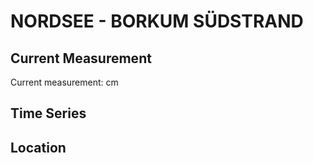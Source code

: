 # NORDSEE - BORKUM SÜDSTRAND

## Current Measurement

Current measurement: <Value topic="rivers/pegel-online/NORDSEE/BORKUM-SUEDSTRAND/measurementValue"/> cm

## Time Series

<TimeSeries topic="rivers/pegel-online/NORDSEE/BORKUM-SUEDSTRAND/measurementValue" period="week" />

## Location

<WorldMap>
  <Marker lat="53.57685358685305" lon="6.661416310788685" labelTopic="rivers/pegel-online/NORDSEE/BORKUM-SUEDSTRAND/measurementValue" />
</WorldMap>
